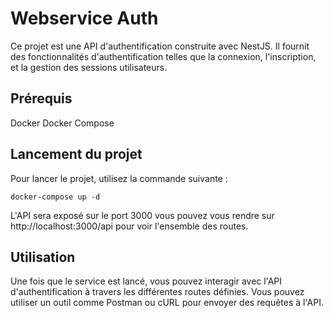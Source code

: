 # Webservice Auth
Ce projet est une API d'authentification construite avec NestJS. Il fournit des fonctionnalités d'authentification telles que la connexion, l'inscription, et la gestion des sessions utilisateurs.
## Prérequis
Docker
Docker Compose
## Lancement du projet
Pour lancer le projet, utilisez la commande suivante :

```docker-compose up -d```

L'API sera exposé sur le port 3000 vous pouvez vous rendre sur http://localhost:3000/api pour voir l'ensemble des routes.
## Utilisation
Une fois que le service est lancé, vous pouvez interagir avec l'API d'authentification à travers les différentes routes définies. Vous pouvez utiliser un outil comme Postman ou cURL pour envoyer des requêtes à l'API.